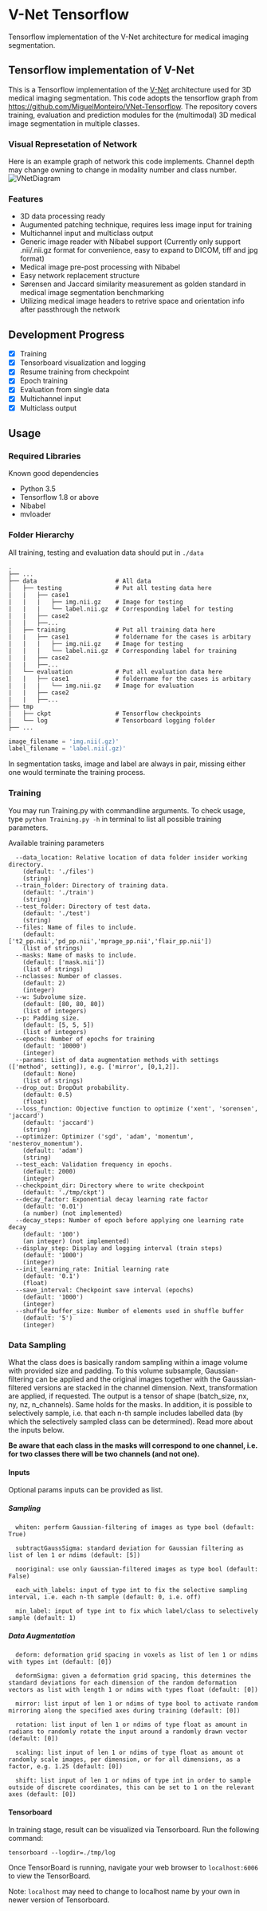 # V-Net Tensorflow
Tensorflow implementation of the V-Net architecture for medical imaging segmentation.

## Tensorflow implementation of V-Net
This is a Tensorflow implementation of the [V-Net](https://arxiv.org/abs/1606.04797) architecture used for 3D medical imaging segmentation. This code adopts the tensorflow graph from https://github.com/MiguelMonteiro/VNet-Tensorflow. The repository covers training, evaluation and prediction modules for the (multimodal) 3D medical image segmentation in multiple classes.

### Visual Represetation of Network
Here is an example graph of network this code implements. Channel depth may change owning to change in modality number and class number.
![VNetDiagram](VNetDiagram.png)

### Features
- 3D data processing ready
- Augumented patching technique, requires less image input for training
- Multichannel input and multiclass output
- Generic image reader with Nibabel support (Currently only support .nii/.nii.gz format for convenience, easy to expand to DICOM, tiff and jpg format)
- Medical image pre-post processing with Nibabel
- Easy network replacement structure
- Sørensen and Jaccard similarity measurement as golden standard in medical image segmentation benchmarking
- Utilizing medical image headers to retrive space and orientation info after passthrough the network

## Development Progress

- [x] Training
- [x] Tensorboard visualization and logging
- [x] Resume training from checkpoint
- [x] Epoch training
- [x] Evaluation from single data
- [x] Multichannel input
- [x] Multiclass output

## Usage
### Required Libraries
Known good dependencies
- Python 3.5
- Tensorflow 1.8 or above
- Nibabel
- mvloader

### Folder Hierarchy
All training, testing and evaluation data should put in `./data`

    .
    ├── ...
    ├── data                      # All data
    │   ├── testing               # Put all testing data here
    |   |   ├── case1            
    |   |   |   ├── img.nii.gz    # Image for testing
    |   |   |   └── label.nii.gz  # Corresponding label for testing
    |   |   ├── case2
    |   |   ├──...
    │   ├── training              # Put all training data here
    |   |   ├── case1             # foldername for the cases is arbitary
    |   |   |   ├── img.nii.gz    # Image for testing
    |   |   |   └── label.nii.gz  # Corresponding label for training
    |   |   ├── case2
    |   |   ├──...
    │   └── evaluation            # Put all evaluation data here
    |   |   ├── case1             # foldername for the cases is arbitary
    |   |   |   └── img.nii.gz    # Image for evaluation
    |   |   ├── case2
    |   |   ├──...
    ├── tmp
    |   ├── ckpt                  # Tensorflow checkpoints
    |   └── log                   # Tensorboard logging folder
    ├── ...
    

```python
image_filename = 'img.nii(.gz)'
label_filename = 'label.nii(.gz)'
```

In segmentation tasks, image and label are always in pair, missing either one would terminate the training process.

### Training

You may run Training.py with commandline arguments. To check usage, type ```python Training.py -h``` in terminal to list all possible training parameters.

Available training parameters
```console
  --data_location: Relative location of data folder insider working directory.
    (default: './files')
    (string)
  --train_folder: Directory of training data.
    (default: './train')
    (string)
  --test_folder: Directory of test data.
    (default: './test')
    (string)
  --files: Name of files to include.
    (default: ['t2_pp.nii','pd_pp.nii','mprage_pp.nii','flair_pp.nii'])
    (list of strings)
  --masks: Name of masks to include.
    (default: ['mask.nii'])
    (list of strings)
  --nclasses: Number of classes.
    (default: 2)
    (integer)
  --w: Subvolume size.
    (default: [80, 80, 80])
    (list of integers)
  --p: Padding size.
    (default: [5, 5, 5])
    (list of integers)
  --epochs: Number of epochs for training
    (default: '10000')
    (integer)
  --params: List of data augmentation methods with settings (['method', setting]), e.g. ['mirror', [0,1,2]].
    (default: None)
    (list of strings)
  --drop_out: DropOut probability.
    (default: 0.5)
    (float)
  --loss_function: Objective function to optimize ('xent', 'sorensen', 'jaccard')
    (default: 'jaccard')
    (string)
  --optimizer: Optimizer ('sgd', 'adam', 'momentum', 'nesterov_momentum').
    (default: 'adam')
    (string)
  --test_each: Validation frequency in epochs.
    (default: 2000)
    (integer)
  --checkpoint_dir: Directory where to write checkpoint
    (default: './tmp/ckpt')
  --decay_factor: Exponential decay learning rate factor
    (default: '0.01')
    (a number) (not implemented)
  --decay_steps: Number of epoch before applying one learning rate decay
    (default: '100')
    (an integer) (not implemented)
  --display_step: Display and logging interval (train steps)
    (default: '1000')
    (integer)
  --init_learning_rate: Initial learning rate
    (default: '0.1')
    (float)
  --save_interval: Checkpoint save interval (epochs)
    (default: '1000')
    (integer)
  --shuffle_buffer_size: Number of elements used in shuffle buffer
    (default: '5')
    (integer)
 ```

### Data Sampling

What the class does is basically random sampling within a image volume with provided size and padding. To this volume subsample, Gaussian-filtering can be applied and the original images together with the Gaussian-filtered versions are stacked in the channel dimension. Next, transformation are applied, if requested. The output is a tensor of shape (batch_size, nx, ny, nz, n_channels). Same holds for the masks. In addition, it is possible to selectively sample, i.e. that each n-th sample includes labelled data (by which the selectively sampled class can be determined). Read more about the inputs below.

**Be aware that each class in the masks will correspond to one channel, i.e. for two classes there will be two channels (and not one).**
            
#### Inputs

Optional params inputs can be provided as list.
    
##### Sampling

```console
  whiten: perform Gaussian-filtering of images as type bool (default: True)
    
  subtractGaussSigma: standard deviation for Gaussian filtering as list of len 1 or ndims (default: [5])
    
  nooriginal: use only Gaussian-filtered images as type bool (default: False)
    
  each_with_labels: input of type int to fix the selective sampling interval, i.e. each n-th sample (default: 0, i.e. off)
    
  min_label: input of type int to fix which label/class to selectively sample (default: 1)
 ```

##### Data Augmentation

```console
  deform: deformation grid spacing in voxels as list of len 1 or ndims with types int (default: [0])
    
  deformSigma: given a deformation grid spacing, this determines the standard deviations for each dimension of the random deformation vectors as list with length 1 or ndims with types float (default: [0])
    
  mirror: list input of len 1 or ndims of type bool to activate random mirroring along the specified axes during training (default: [0])
    
  rotation: list input of len 1 or ndims of type float as amount in radians to randomly rotate the input around a randomly drawn vector (default: [0])
    
  scaling: list input of len 1 or ndims of type float as amount ot randomly scale images, per dimension, or for all dimensions, as a factor, e.g. 1.25 (default: [0])
    
  shift: list input of len 1 or ndims of type int in order to sample outside of discrete coordinates, this can be set to 1 on the relevant axes (default: [0])
 ```

#### Tensorboard
In training stage, result can be visualized via Tensorboard. Run the following command:
```console
tensorboard --logdir=./tmp/log
```

Once TensorBoard is running, navigate your web browser to ```localhost:6006``` to view the TensorBoard.

Note: ```localhost``` may need to change to localhost name by your own in newer version of Tensorboard.